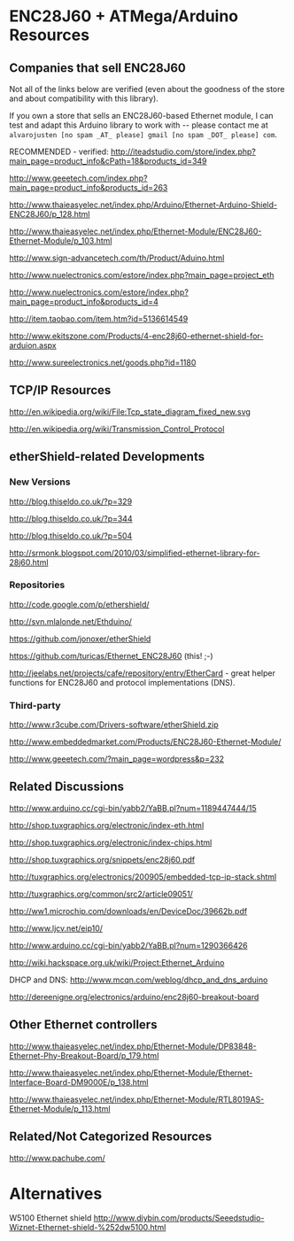 ENC28J60 + ATMega/Arduino Resources
===================================

Companies that sell ENC28J60
----------------------------

Not all of the links below are verified (even about the goodness of the store and about compatibility with this library).

If you own a store that sells an ENC28J60-based Ethernet module, I can test and adapt this Arduino library to work with -- please contact me at `alvarojusten [no spam _AT_ please] gmail [no spam _DOT_ please] com`.

RECOMMENDED - verified: <http://iteadstudio.com/store/index.php?main_page=product_info&cPath=18&products_id=349>

<http://www.geeetech.com/index.php?main_page=product_info&products_id=263>

<http://www.thaieasyelec.net/index.php/Arduino/Ethernet-Arduino-Shield-ENC28J60/p_128.html>

<http://www.thaieasyelec.net/index.php/Ethernet-Module/ENC28J60-Ethernet-Module/p_103.html>

<http://www.sign-advancetech.com/th/Product/Aduino.html>

<http://www.nuelectronics.com/estore/index.php?main_page=project_eth>

<http://www.nuelectronics.com/estore/index.php?main_page=product_info&products_id=4>

<http://item.taobao.com/item.htm?id=5136614549>

<http://www.ekitszone.com/Products/4-enc28j60-ethernet-shield-for-arduion.aspx>

<http://www.sureelectronics.net/goods.php?id=1180>




TCP/IP Resources
----------------

<http://en.wikipedia.org/wiki/File:Tcp_state_diagram_fixed_new.svg>

<http://en.wikipedia.org/wiki/Transmission_Control_Protocol>


etherShield-related Developments
--------------------------------

### New Versions

<http://blog.thiseldo.co.uk/?p=329>

<http://blog.thiseldo.co.uk/?p=344>

<http://blog.thiseldo.co.uk/?p=504>

<http://srmonk.blogspot.com/2010/03/simplified-ethernet-library-for-28j60.html>

### Repositories

<http://code.google.com/p/ethershield/>

<http://svn.mlalonde.net/Ethduino/>

<https://github.com/jonoxer/etherShield>

<https://github.com/turicas/Ethernet_ENC28J60> (this! ;-)

<http://jeelabs.net/projects/cafe/repository/entry/EtherCard> - great helper functions for ENC28J60 and protocol implementations (DNS).

### Third-party

<http://www.r3cube.com/Drivers-software/etherShield.zip>

<http://www.embeddedmarket.com/Products/ENC28J60-Ethernet-Module/>

<http://www.geeetech.com/?main_page=wordpress&p=232>

Related Discussions
-------------------

<http://www.arduino.cc/cgi-bin/yabb2/YaBB.pl?num=1189447444/15>

<http://shop.tuxgraphics.org/electronic/index-eth.html>

<http://shop.tuxgraphics.org/electronic/index-chips.html>

<http://shop.tuxgraphics.org/snippets/enc28j60.pdf>

<http://tuxgraphics.org/electronics/200905/embedded-tcp-ip-stack.shtml>

<http://tuxgraphics.org/common/src2/article09051/>

<http://ww1.microchip.com/downloads/en/DeviceDoc/39662b.pdf>

<http://www.ljcv.net/eip10/>

<http://www.arduino.cc/cgi-bin/yabb2/YaBB.pl?num=1290366426>

<http://wiki.hackspace.org.uk/wiki/Project:Ethernet_Arduino>

DHCP and DNS: <http://www.mcqn.com/weblog/dhcp_and_dns_arduino>

<http://dereenigne.org/electronics/arduino/enc28j60-breakout-board>


Other Ethernet controllers
--------------------------

<http://www.thaieasyelec.net/index.php/Ethernet-Module/DP83848-Ethernet-Phy-Breakout-Board/p_179.html>

<http://www.thaieasyelec.net/index.php/Ethernet-Module/Ethernet-Interface-Board-DM9000E/p_138.html>

<http://www.thaieasyelec.net/index.php/Ethernet-Module/RTL8019AS-Ethernet-Module/p_113.html>


Related/Not Categorized Resources
---------------------------------

<http://www.pachube.com/>


Alternatives
============


W5100 Ethernet shield <http://www.diybin.com/products/Seeedstudio-Wiznet-Ethernet-shield-%252dw5100.html>
